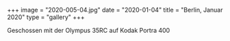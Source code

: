 +++
image = "2020-005-04.jpg"
date = "2020-01-04"
title = "Berlin, Januar 2020"
type = "gallery"
+++

Geschossen mit der Olympus 35RC auf Kodak Portra 400
